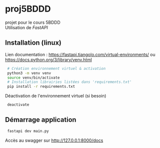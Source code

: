 # proj5BDDD

projet pour le cours 5BDDD  
Utilisation de _FastAPI_

## Installation (linux)
Lien documentation : https://fastapi.tiangolo.com/virtual-environments/ ou https://docs.python.org/3/library/venv.html

```bash
 # Création environnement virtuel & activation
 python3 -m venv venv
 source venv/bin/activate
 # Installation librairies listées dans 'requirements.txt'
 pip install -r requirements.txt
```

Déactivation de l'environnement virtuel (si besoin)
```bash
 deactivate 
```

## Démarrage application
```bash
 fastapi dev main.py
```

Accès au swagger sur http://127.0.0.1:8000/docs